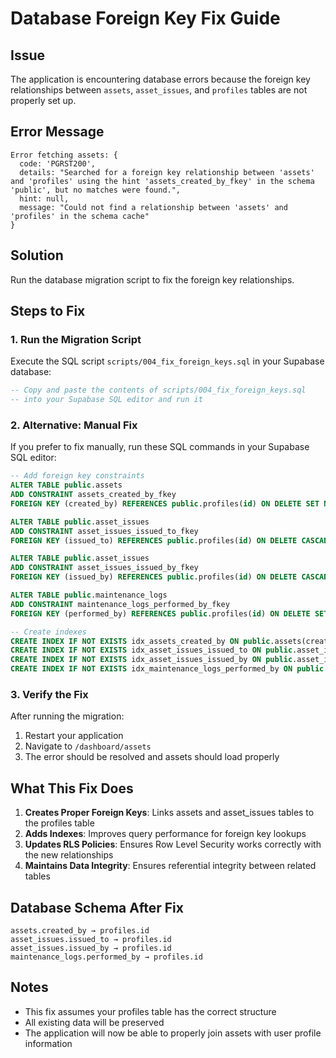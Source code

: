# Database Foreign Key Fix Guide

## Issue
The application is encountering database errors because the foreign key relationships between `assets`, `asset_issues`, and `profiles` tables are not properly set up.

## Error Message
```
Error fetching assets: {
  code: 'PGRST200',
  details: "Searched for a foreign key relationship between 'assets' and 'profiles' using the hint 'assets_created_by_fkey' in the schema 'public', but no matches were found.",
  hint: null,
  message: "Could not find a relationship between 'assets' and 'profiles' in the schema cache"
}
```

## Solution
Run the database migration script to fix the foreign key relationships.

## Steps to Fix

### 1. Run the Migration Script
Execute the SQL script `scripts/004_fix_foreign_keys.sql` in your Supabase database:

```sql
-- Copy and paste the contents of scripts/004_fix_foreign_keys.sql
-- into your Supabase SQL editor and run it
```

### 2. Alternative: Manual Fix
If you prefer to fix manually, run these SQL commands in your Supabase SQL editor:

```sql
-- Add foreign key constraints
ALTER TABLE public.assets 
ADD CONSTRAINT assets_created_by_fkey 
FOREIGN KEY (created_by) REFERENCES public.profiles(id) ON DELETE SET NULL;

ALTER TABLE public.asset_issues 
ADD CONSTRAINT asset_issues_issued_to_fkey 
FOREIGN KEY (issued_to) REFERENCES public.profiles(id) ON DELETE CASCADE;

ALTER TABLE public.asset_issues 
ADD CONSTRAINT asset_issues_issued_by_fkey 
FOREIGN KEY (issued_by) REFERENCES public.profiles(id) ON DELETE CASCADE;

ALTER TABLE public.maintenance_logs 
ADD CONSTRAINT maintenance_logs_performed_by_fkey 
FOREIGN KEY (performed_by) REFERENCES public.profiles(id) ON DELETE SET NULL;

-- Create indexes
CREATE INDEX IF NOT EXISTS idx_assets_created_by ON public.assets(created_by);
CREATE INDEX IF NOT EXISTS idx_asset_issues_issued_to ON public.asset_issues(issued_to);
CREATE INDEX IF NOT EXISTS idx_asset_issues_issued_by ON public.asset_issues(issued_by);
CREATE INDEX IF NOT EXISTS idx_maintenance_logs_performed_by ON public.maintenance_logs(performed_by);
```

### 3. Verify the Fix
After running the migration:
1. Restart your application
2. Navigate to `/dashboard/assets`
3. The error should be resolved and assets should load properly

## What This Fix Does

1. **Creates Proper Foreign Keys**: Links assets and asset_issues tables to the profiles table
2. **Adds Indexes**: Improves query performance for foreign key lookups
3. **Updates RLS Policies**: Ensures Row Level Security works correctly with the new relationships
4. **Maintains Data Integrity**: Ensures referential integrity between related tables

## Database Schema After Fix

```
assets.created_by → profiles.id
asset_issues.issued_to → profiles.id  
asset_issues.issued_by → profiles.id
maintenance_logs.performed_by → profiles.id
```

## Notes
- This fix assumes your profiles table has the correct structure
- All existing data will be preserved
- The application will now be able to properly join assets with user profile information
